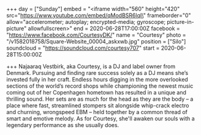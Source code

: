 +++
day = ["Sunday"]
embed = "<iframe width=\"560\" height=\"420\" src=\"https://www.youtube.com/embed/qModBSR6lqI\" frameborder=\"0\" allow=\"accelerometer; autoplay; encrypted-media; gyroscope; picture-in-picture\" allowfullscreen></iframe>"
end = 2020-06-28T17:00:00Z
facebook = "https://www.facebook.com/CourtesyDK/"
name = "Courtesy"
photo = "/v1582018758/Square-Website_00004_askxwb.jpg"
position = ["Silo"]
soundcloud = "https://soundcloud.com/courtesy707"
start = 2020-06-28T15:00:00Z

+++
Najaaraq Vestbirk, aka Courtesy, is a DJ and label owner from Denmark. Pursuing and finding rare success solely as a DJ means she’s invested fully in her craft. Endless hours digging in the more overlooked sections of the world’s record shops while championing the newest music coming out of her Copenhagen hometown has resulted in a unique and thrilling sound. Her sets are as much for the head as they are the body – a place where fast, streamlined stompers sit alongside whip-crack electro and churning, wrongspeed EBM – held together by a common thread of smart and emotive melody. As for Courtesy, she'll awaken our souls with a legendary performance as she usually does.
